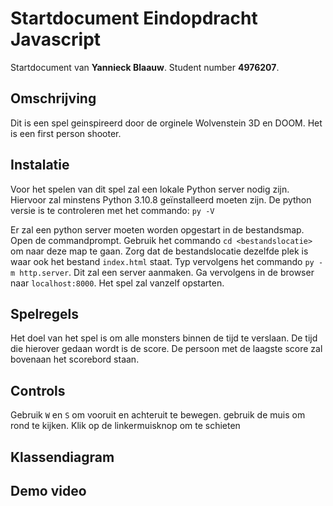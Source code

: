 # Startdocument Eindopdracht Javascript

Startdocument van **Yannieck Blaauw**.
Student number **4976207**.

## Omschrijving
Dit is een spel geinspireerd door de orginele Wolvenstein 3D en DOOM. Het is een first person shooter.

## Instalatie
Voor het spelen van dit spel zal een lokale Python server nodig zijn.
Hiervoor zal minstens Python 3.10.8 geïnstalleerd moeten zijn. De python versie is te controleren met het commando: `py -V`

Er zal een python server moeten worden opgestart in de bestandsmap.
Open de commandprompt. Gebruik het commando `cd <bestandslocatie>` om naar deze map te gaan.
Zorg dat de bestandslocatie dezelfde plek is waar ook het bestand `index.html` staat.
Typ vervolgens het commando `py -m http.server`. Dit zal een server aanmaken.
Ga vervolgens in de browser naar `localhost:8000`. Het spel zal vanzelf opstarten.

## Spelregels
Het doel van het spel is om alle monsters binnen de tijd te verslaan. De tijd die hierover gedaan wordt is de score. De persoon met de laagste score zal bovenaan het scorebord staan.

## Controls
Gebruik `W` en `S` om vooruit en achteruit te bewegen. gebruik de muis om rond te kijken.
Klik op de linkermuisknop om te schieten

## Klassendiagram

## Demo video
